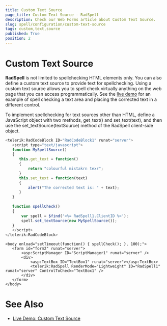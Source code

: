 ```yaml
---
title: Custom Text Source
page_title: Custom Text Source - RadSpell
description: Check our Web Forms article about Custom Text Source.
slug: spell/configuration/custom-text-source
tags: custom,text,source
published: True
position: 2
---
```


# Custom Text Source

**RadSpell** is not limited to spellchecking HTML elements only. You can also define a custom text source to provide text for spellchecking. Using a custom text source allows you to spell check virtually anything on the web page that you can access programmatically. See the [live demo](https://demos.telerik.com/aspnet-ajax/Spell/Examples/TextSource/DefaultCS.aspx) for an example of spell checking a text area and placing the corrected text in a different control.

To implement spellchecking for text sources other than HTML, define a JavaScript object with two methods, get_text() and set_text(text), and then use the set_textSource(textSource) method of the RadSpell client-side object.

````JavaScript
<telerik:RadCodeBlock ID="RadCodeBlock1" runat="server">
   <script type="text/javascript">
   function MySpellSource()
   {        
	  this.get_text = function()        
	  {                
		  return "colourful mistakrn texr";        
	  }        
	  this.set_text = function(text)        
	  {                
		  alert("The corrected text is: " + text);        
	  }
   }
   
   function spellCheck()
   {                                   
	   var spell = $find('<%= RadSpell1.ClientID %>');
	   spell.set_textSource(new MySpellSource());
   }
   </script>
</telerik:RadCodeBlock> 
````

````ASP.NET
<body onload="setTimeout(function() { spellCheck(); }, 100);">
   <form id="form2" runat="server">
	   <asp:ScriptManager ID="ScriptManager1" runat="server" />
	   <div>
		   <asp:TextBox ID="TextBox1" runat="server"></asp:TextBox>
		   <telerik:RadSpell RenderMode="Lightweight" ID="RadSpell1" runat="server" ControlToCheck="TextBox1" />
	   </div>
   </form>
</body> 
````

# See Also

 * [Live Demo: Custom Text Source](https://demos.telerik.com/aspnet-ajax/Spell/Examples/TextSource/DefaultCS.aspx)
